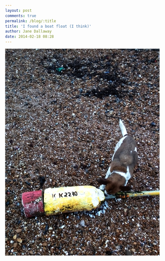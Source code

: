 ```yaml
---
layout: post
comments: true
permalink: /blog/:title
title: 'I found a boat float (I think)'
author: Jane Dallaway
date: 2014-02-18 08:28
---
```


<div><a href="/media/tp_IMG_20140218_082748.JPG"><img src="/media/tp_thumb_IMG_20140218_082748.JPG" width="500" height="667"/></a></div>


  
      
